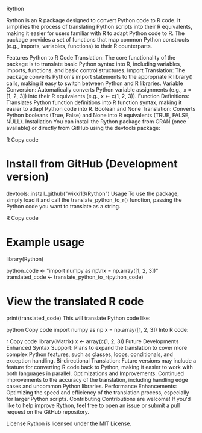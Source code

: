 Rython

Rython is an R package designed to convert Python code to R code. It simplifies the process of translating Python scripts into their R equivalents, making it easier for users familiar with R to adapt Python code to R. The package provides a set of functions that map common Python constructs (e.g., imports, variables, functions) to their R counterparts.

Features
Python to R Code Translation: The core functionality of the package is to translate basic Python syntax into R, including variables, imports, functions, and basic control structures.
Import Translation: The package converts Python's import statements to the appropriate R library() calls, making it easy to switch between Python and R libraries.
Variable Conversion: Automatically converts Python variable assignments (e.g., x = [1, 2, 3]) into their R equivalents (e.g., x <- c(1, 2, 3)).
Function Definitions: Translates Python function definitions into R function syntax, making it easier to adapt Python code into R.
Boolean and None Translation: Converts Python booleans (True, False) and None into R equivalents (TRUE, FALSE, NULL).
Installation
You can install the Rython package from CRAN (once available) or directly from GitHub using the devtools package:

R
Copy code
# Install from GitHub (Development version)
devtools::install_github("wikki13/Rython")
Usage
To use the package, simply load it and call the translate_python_to_r() function, passing the Python code you want to translate as a string.

R
Copy code
# Example usage
library(Rython)

python_code <- "import numpy as np\nx = np.array([1, 2, 3])"
translated_code <- translate_python_to_r(python_code)

# View the translated R code
print(translated_code)
This will translate Python code like:

python
Copy code
import numpy as np
x = np.array([1, 2, 3])
Into R code:

r
Copy code
library(Matrix)
x <- array(c(1, 2, 3))
Future Developments
Enhanced Syntax Support: Plans to expand the translation to cover more complex Python features, such as classes, loops, conditionals, and exception handling.
Bi-directional Translation: Future versions may include a feature for converting R code back to Python, making it easier to work with both languages in parallel.
Optimizations and Improvements: Continued improvements to the accuracy of the translation, including handling edge cases and uncommon Python libraries.
Performance Enhancements: Optimizing the speed and efficiency of the translation process, especially for larger Python scripts.
Contributing
Contributions are welcome! If you'd like to help improve Rython, feel free to open an issue or submit a pull request on the GitHub repository.

License
Rython is licensed under the MIT License.
